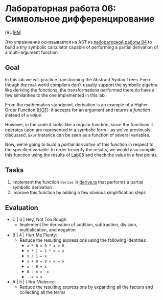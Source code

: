 # Лабораторная работа 06: Символьное дифференцирование

[RU|[EN](./)]

Это упражнение основывается на AST из [лабораторной работы 04](../lab04/README.ru.md) to build a tiny symbolic calculator capable of performing a partial derivation of a multi-argument function

## Goal

In this lab we will practice transforming the Abstract Syntax Trees. Even though the real-world compilers don't usually support the symbolic algebra like deriving the functions, the transformations performed there do have a few similarities to the one implemented in this lab.

From the mathematics standpoint, derivation is an example of a Higher-Order Function ([HOF](https://en.wikipedia.org/wiki/Higher-order_function)): it accepts for an argument and returns a *function* instead of a *value*.  

However, in the code it looks like a regular function, since the functions it operates upon are represented in a *symbolic* form - as we've previously discussed, `Expr` instance can be seen as a function of several variables.

Now, we're going to build a *partial derivative* of this function in respect to the specified variable.
In order to verify the results, we would also compile this function using the results of [Lab05](../lab05/) and check the value in a few points.

## Tasks

1. Implement the function `derive` in [derive.ts](src/derive.ts) that performs a partial symbolic derivation
2. Improve this function by adding a few obvious simplification steps

## Evaluation

- C | 3 | Hey, Not Too Rough:
  - Implement the derivation of addition, subtraction, division, multiplication, and negation
- B | 4 | Hurt Me Plenty:
  - Reduce the resulting expressions using the following identities:
    - `x * 0 = 0 * x = 0`
    - `x * 1 = 1 * x = x`
    - `x / 1 = x`
    - `x + 0 = 0 + x = x`
    - `x - 0 = x`
    - `0 - x = -x`
    - `--x = x`
- A | 5 | Ultra-Violence:
  - Reduce the resulting expressions by expanding all the factors and collecting all the terms
  